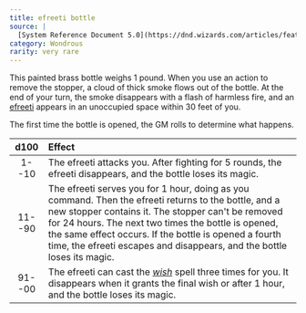 ```yaml
---
title: efreeti bottle
source: |
  [System Reference Document 5.0](https://dnd.wizards.com/articles/features/systems-reference-document-srd)
category: Wondrous
rarity: very rare
---
```


This painted brass bottle weighs 1 pound. When you use an action to remove the stopper, a cloud of thick smoke flows out of the bottle. At the end of your turn, the smoke disappears with a flash of harmless fire, and an [efreeti](/monsters/genie-efreeti/) appears in an unoccupied space within 30 feet of you.

The first time the bottle is opened, the GM rolls to determine what happens.

|  d100  | Effect                                                                                                                                                                                                                                                                                                                                                 |
|:------:|:-------------------------------------------------------------------------------------------------------------------------------------------------------------------------------------------------------------------------------------------------------------------------------------------------------------------------------------------------------|
| 1--10  | The efreeti attacks you. After fighting for 5 rounds, the efreeti disappears, and the bottle loses its magic.                                                                                                                                                                                                                                          |
| 11--90 | The efreeti serves you for 1 hour, doing as you command. Then the efreeti returns to the bottle, and a new stopper contains it. The stopper can't be removed for 24 hours. The next two times the bottle is opened, the same effect occurs. If the bottle is opened a fourth time, the efreeti escapes and disappears, and the bottle loses its magic. |
| 91--00 | The efreeti can cast the [*wish*](/spells/wish/) spell three times for you. It disappears when it grants the final wish or after 1 hour, and the bottle loses its magic.                                                                                                                                                                               |
